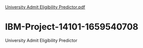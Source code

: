 [University Admit Eligibility Predictor.pdf](https://github.com/IBM-EPBL/IBM-Project-14101-1659540708/files/10043139/University.Admit.Eligibility.Predictor.pdf)
# IBM-Project-14101-1659540708
University Admit Eligibility Predictor
